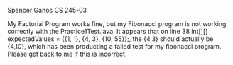 Spencer Ganos
CS 245-03

My Factorial Program works fine, but my Fibonacci program is not working correctly with the Practice1Test.java. It appears that on line 38 int[][] expectedValues = {{1, 1}, {4, 3}, {10, 55}};, the {4,3} should actually be {4,10}, which has been producting a failed test for my fibonacci program. Please get back to me if this is incorrect.
